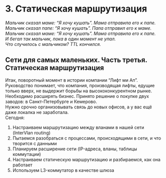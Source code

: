# 3. Статическая маршрутизация

_Мальчик сказал маме: “Я хочу кушать”. Мама отправила его к папе.  
Мальчик сказал папе: “Я хочу кушать”. Папа отправил его к маме.  
Мальчик сказал маме: “Я хочу кушать”. Мама отправила его к папе.  
И бегал так мальчик, пока в один момент не упал.  
Что случилось с мальчиком? TTL кончился._

## Сети для самых маленьких. Часть третья. Статическая маршрутизация

Итак, поворотный момент в истории компании “Лифт ми Ап”. Руководство понимает, что компания, производящая лифты, едущие только вверх, не выдержит борьбы на высококонкурентном рынке. Необходимо расширять бизнес. Принято решение о покупке двух заводов: в Санкт-Петербурге и Кемерово.  
Нужно срочно организовывать связь до новых офисов, а у вас ещё даже локалка не заработала.  
Сегодня:

1. Настраиваем маршрутизацию между вланами в нашей сети \(InterVlan routing\)
2. Пытаемся разобраться с процессами, происходящими в сети, и что творится с данными
3. Планируем расширение сети \(IP-адреса, вланы, таблицы коммутации\)
4. Настраиваем статическую маршрутизацию и разбираемся, как она работает
5. Используем L3-коммутатор в качестве шлюза

